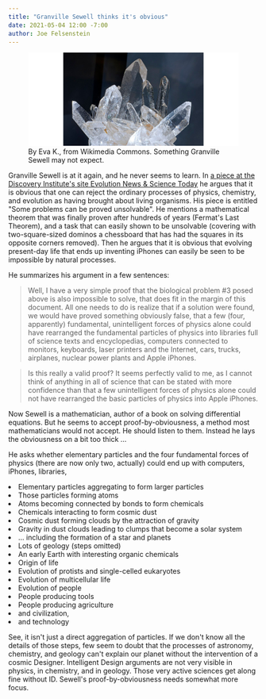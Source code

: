 ```yaml
---
title: "Granville Sewell thinks it's obvious"
date: 2021-05-04 12:00 -7:00
author: Joe Felsenstein
---
```

<figure>
  <img src="/uploads/2021/Pure_Quartz.jpg">
  <figcaption>By Eva K., from Wikimedia Commons.  Something Granville Sewell may not expect.</figcaption>
</figure>

Granville Sewell is at it again, and he never seems to learn.  In <a href="https://evolutionnews.org/2021/04/some-problems-can-be-proved-unsolvable/">a piece at the Discovery Institute's site Evolution News &amp; Science Today</a> 
he argues that it is obvious that one can reject the ordinary processes of physics, chemistry, and evolution as having brought about living organisms. His piece is entitled "Some problems can be proved unsolvable".
He mentions a mathematical theorem that was finally proven after hundreds of years (Fermat's Last Theorem), and a task that can easily shown to be unsolvable
(covering with two-square-sized dominos a chessboard that has had the squares in its opposite corners removed).  Then he argues that it is obvious that evolving present-day
life that ends up inventing iPhones can easily be seen to be impossible by natural processes.
<p>
He summarizes his argument in a few sentences:

<blockquote>
Well, I have a very simple proof that the biological problem #3 posed above is also impossible to solve, that does fit in the margin of this document. All one needs 
to do is realize that if a solution were found, we would have proved something obviously false, that a few (four, apparently) fundamental, unintelligent 
forces of physics alone could have rearranged the fundamental particles of physics into libraries full of science texts and encyclopedias, 
computers connected to monitors, keyboards, laser printers and the Internet, cars, trucks, airplanes, nuclear power plants and Apple iPhones. 
</blockquote>

<blockquote>
Is this really a valid proof? It seems perfectly valid to me, as I cannot think of anything in all of science that can be stated with more 
confidence than that a few unintelligent forces of physics alone could not have rearranged the basic particles of physics into Apple iPhones.
</blockquote>

Now Sewell is a mathematician, author of a book on solving differential equations.  But he seems to accept proof-by-obviousness, a method most mathematicians
would not accept.  He should listen to them.  Instead he lays the obviousness on a bit too thick ...

<!--more-->

He asks whether elementary particles and the four fundamental forces of physics (there are now only two, actually) could end up with computers, iPhones, libraries,
</ul
and so on.  That sounds impossible.  But he's left out a few steps.  For example:
<ul>
  <li> Elementary particles aggregating to form larger particles</li>
  <li> Those particles forming atoms</li>
  <li> Atoms becoming connected by bonds to form chemicals</li>
  <li> Chemicals interacting to form cosmic dust</li>
  <li> Cosmic dust forming clouds by the attraction of gravity</li>
  <li> Gravity in dust clouds leading to clumps that become a solar system</li>
  <li> ... including the formation of a star and planets</li>
  <li> Lots of geology (steps omitted)</li>
  <li> An early Earth with interesting organic chemicals</li>
  <li> Origin of life</li>
  <li> Evolution of protists and single-celled eukaryotes</li>
  <li> Evolution of multicellular life</li>
  <li> Evolution of people</li>
  <li> People producing tools</li>
  <li> People producing agriculture</li>
  <li> and civilization,</li>
  <li> and technology</li>
</ul>
  
See, it isn't just a direct aggregation of particles.  If we don't know all the details of those steps, few seem to doubt that the processes of astronomy, 
chemistry, and geology can't explain our planet without the intervention of a cosmic Designer.  Intelligent Design arguments are not very visible in physics, in chemistry,
and in geology.  Those very active sciences get along fine without ID.  Sewell's proof-by-obviousness needs somewhat more focus.
